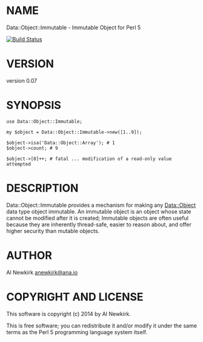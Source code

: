 # NAME

Data::Object::Immutable - Immutable Object for Perl 5

[![Build Status](https://travis-ci.org/alnewkirk/Data-Object-Immutable.png?branch=master)](https://travis-ci.org/alnewkirk/Data-Object-Immutable)

# VERSION

version 0.07

# SYNOPSIS

    use Data::Object::Immutable;

    my $object = Data::Object::Immutable->new([1..9]);

    $object->isa('Data::Object::Array'); # 1
    $object->count; # 9

    $object->[0]++; # fatal ... modification of a read-only value attempted

# DESCRIPTION

Data::Object::Immutable provides a mechanism for making any [Data::Object](https://metacpan.org/pod/Data::Object)
data type object immutable. An immutable object is an object whose state cannot
be modified after it is created; Immutable objects are often useful because
they are inherently thread-safe, easier to reason about, and offer higher
security than mutable objects.

# AUTHOR

Al Newkirk <anewkirk@ana.io>

# COPYRIGHT AND LICENSE

This software is copyright (c) 2014 by Al Newkirk.

This is free software; you can redistribute it and/or modify it under
the same terms as the Perl 5 programming language system itself.
